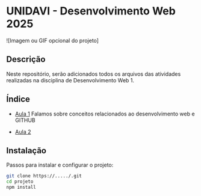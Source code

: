 # UNIDAVI - Desenvolvimento Web 2025

![Imagem ou GIF opcional do projeto]

## Descrição
Neste repositório, serão adicionados todos os arquivos das atividades realizadas na disciplina de Desenvolvimento Web 1.

## Índice

- [Aula 1](#aula1)
    Falamos sobre conceitos relacionados ao desenvolvimento web e GITHUB

- [Aula 2](#aula2)

## Instalação
Passos para instalar e configurar o projeto:

```Bash
git clone https://...../.git
cd projeto
npm install
